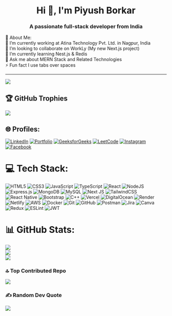 <h1 align="center">Hi 👋, I'm Piyush Borkar</h1>
<h3 align="center">A passionate full-stack developer from India</h3>
💫 About Me:<br>
🔭 I’m currently working at Atina Technology Pvt. Ltd. in Nagpur, India<br>👯 I’m looking to collaborate on WorkLy (My new Next.js project)<br>🌱 I’m currently learning Nest.js & Redis<br>💬 Ask me about MERN Stack and Related Technologies<br>⚡ Fun fact I use tabs over spaces

---
 [![](https://visitcount.itsvg.in/api?id=PiyushB2003&icon=0&color=0)](https://visitcount.itsvg.in)

 ## 🏆 GitHub Trophies
![](https://github-profile-trophy.vercel.app/?username=PiyushB2003&theme=monokai&no-frame=false&no-bg=true&margin-w=4)

## 🌐 Profiles:
[![LinkedIn](https://img.shields.io/badge/LinkedIn-%230077B5.svg?logo=linkedin&logoColor=white)](https://www.linkedin.com/in/piyushborkar/) [![Portfolio](https://img.shields.io/badge/Portfolio-%23404D59.svg?logo=google-chrome&logoColor=white)](https://piyush-borkar.vercel.app/) [![GeeksforGeeks](https://img.shields.io/badge/GeeksforGeeks-%2300C851.svg?logo=geeksforgeeks&logoColor=white)](https://www.geeksforgeeks.org/user/piyushborkar95/) [![LeetCode](https://img.shields.io/badge/LeetCode-%23FFA116.svg?logo=leetcode&logoColor=white)](https://leetcode.com/u/Piyush2003/) [![Instagram](https://img.shields.io/badge/Instagram-%23E4405F.svg?logo=Instagram&logoColor=white)](https://www.instagram.com/_piyush_borkar_) [![Facebook](https://img.shields.io/badge/Facebook-%231877F2.svg?logo=Facebook&logoColor=white)](https://www.facebook.com/piyush.borkar.9847/)

# 💻 Tech Stack:
![HTML5](https://img.shields.io/badge/html5-%23E34F26.svg?style=for-the-badge&logo=html5&logoColor=white) ![CSS3](https://img.shields.io/badge/css3-%231572B6.svg?style=for-the-badge&logo=css3&logoColor=white) ![JavaScript](https://img.shields.io/badge/javascript-%23323330.svg?style=for-the-badge&logo=javascript&logoColor=%23F7DF1E) ![TypeScript](https://img.shields.io/badge/typescript-%23007ACC.svg?style=for-the-badge&logo=typescript&logoColor=white) ![React](https://img.shields.io/badge/react-%2320232a.svg?style=for-the-badge&logo=react&logoColor=%2361DAFB) ![NodeJS](https://img.shields.io/badge/node.js-6DA55F?style=for-the-badge&logo=node.js&logoColor=white) ![Express.js](https://img.shields.io/badge/express.js-%23404d59.svg?style=for-the-badge&logo=express&logoColor=%2361DAFB) ![MongoDB](https://img.shields.io/badge/MongoDB-%234ea94b.svg?style=for-the-badge&logo=mongodb&logoColor=white) ![MySQL](https://img.shields.io/badge/mysql-4479A1.svg?style=for-the-badge&logo=mysql&logoColor=white) ![Next JS](https://img.shields.io/badge/Next-black?style=for-the-badge&logo=next.js&logoColor=white) ![TailwindCSS](https://img.shields.io/badge/tailwindcss-%2338B2AC.svg?style=for-the-badge&logo=tailwind-css&logoColor=white) ![React Native](https://img.shields.io/badge/react_native-%2320232a.svg?style=for-the-badge&logo=react&logoColor=%2361DAFB) ![Bootstrap](https://img.shields.io/badge/bootstrap-%238511FA.svg?style=for-the-badge&logo=bootstrap&logoColor=white) ![C++](https://img.shields.io/badge/c++-%2300599C.svg?style=for-the-badge&logo=c%2B%2B&logoColor=white) ![Vercel](https://img.shields.io/badge/vercel-%23000000.svg?style=for-the-badge&logo=vercel&logoColor=white) ![DigitalOcean](https://img.shields.io/badge/DigitalOcean-%230167ff.svg?style=for-the-badge&logo=digitalOcean&logoColor=white) ![Render](https://img.shields.io/badge/Render-%46E3B7.svg?style=for-the-badge&logo=render&logoColor=white) ![Netlify](https://img.shields.io/badge/netlify-%23000000.svg?style=for-the-badge&logo=netlify&logoColor=#00C7B7) ![AWS](https://img.shields.io/badge/AWS-%23FF9900.svg?style=for-the-badge&logo=amazon-aws&logoColor=white) ![Docker](https://img.shields.io/badge/docker-%230db7ed.svg?style=for-the-badge&logo=docker&logoColor=white) ![Git](https://img.shields.io/badge/git-%23F05033.svg?style=for-the-badge&logo=git&logoColor=white) ![GitHub](https://img.shields.io/badge/github-%23121011.svg?style=for-the-badge&logo=github&logoColor=white) ![Postman](https://img.shields.io/badge/Postman-FF6C37?style=for-the-badge&logo=postman&logoColor=white) ![Jira](https://img.shields.io/badge/jira-%230A0FFF.svg?style=for-the-badge&logo=jira&logoColor=white) ![Canva](https://img.shields.io/badge/Canva-%2300C4CC.svg?style=for-the-badge&logo=Canva&logoColor=white) ![Redux](https://img.shields.io/badge/redux-%23593d88.svg?style=for-the-badge&logo=redux&logoColor=white) ![ESLint](https://img.shields.io/badge/ESLint-4B3263?style=for-the-badge&logo=eslint&logoColor=white) ![JWT](https://img.shields.io/badge/JWT-black?style=for-the-badge&logo=JSON%20web%20tokens)
# 📊 GitHub Stats:
![](https://github-readme-stats.vercel.app/api?username=PiyushB2003&theme=dark&hide_border=false&include_all_commits=true&count_private=false)<br/>
![](https://github-readme-streak-stats.herokuapp.com/?user=PiyushB2003&theme=dark&hide_border=false)<br/>
![](https://github-readme-stats.vercel.app/api/top-langs/?username=PiyushB2003&theme=dark&hide_border=false&include_all_commits=true&count_private=false&layout=compact)

### 🔝 Top Contributed Repo
![](https://github-contributor-stats.vercel.app/api?username=PiyushB2003&limit=5&theme=dark&combine_all_yearly_contributions=true)

### ✍️ Random Dev Quote
![](https://quotes-github-readme.vercel.app/api?type=horizontal&theme=radical)

<!-- Proudly created with GPRM ( https://gprm.itsvg.in ) -->
